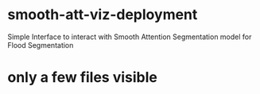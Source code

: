 # smooth-att-viz-deployment
Simple Interface to interact with Smooth Attention Segmentation model for Flood Segmentation

# only a few files visible
